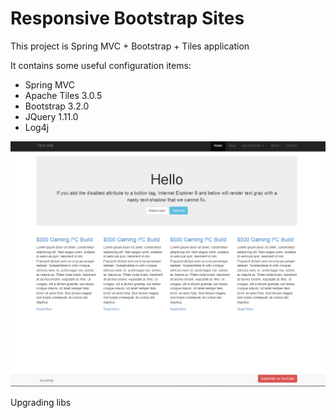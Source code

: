 Responsive Bootstrap Sites
==========================

This project is Spring MVC + Bootstrap + Tiles application

It contains some useful configuration items:

- Spring MVC
- Apache Tiles 3.0.5
- Bootstrap 3.2.0
- JQuery 1.11.0
- Log4j

![](https://github.com/DanielMichalski/responsive-bootstrap-sites/blob/master/src/main/resources/img/screen_bootstrap.png)


Upgrading libs